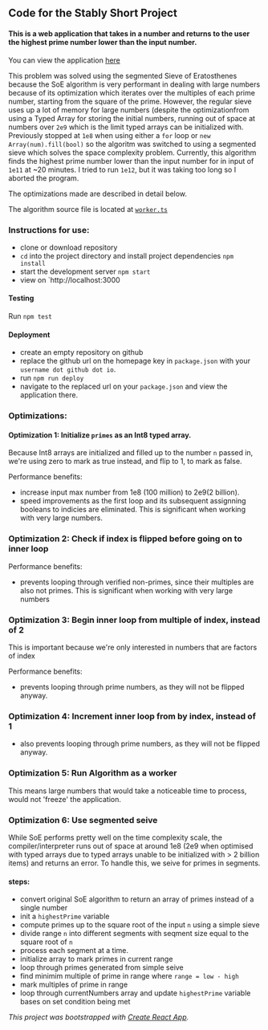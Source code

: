 
## Code for the Stably Short Project
#### This is a web application that takes in a number and returns to the user the highest prime number lower than the input number.

You can view the application [here](https://nnanyielugo.github.io/stably-project/)

This problem was solved using the segmented Sieve of Eratosthenes because the SoE algorithm is very performant in dealing with large numbers because of its optimization which iterates over the multiples of each prime number, starting from the square of the prime. However, the regular sieve uses up a lot of memory for large numbers (despite the optimizationfrom using a Typed Array for storing the initial numbers, running out of space at numbers over `2e9` which is the limit typed arrays can be initialized with. Previously stopped at `1e8` when using either a `for` loop or `new Array(num).fill(bool)` so the algoritm was switched to using a segmented sieve which solves the space complexity problem. Currently, this algorithm finds the highest prime number lower than the input number for in input of `1e11` at ~20 minutes. I tried to run `1e12`, but it was taking too long so I aborted the program.

The optimizations made are described in detail below.

The algorithm source file is located at [`worker.ts`](https://github.com/Nnanyielugo/stably-project/blob/main/src/worker.ts)

### Instructions for use:
- clone or download repository
- `cd` into the project directory and install project dependencies `npm install`
- start the development server `npm start`
- view on `http://localhost:3000

#### Testing
Run `npm test`

#### Deployment
- create an empty repository on github
- replace the github url on the homepage key in `package.json` with your `username dot github dot io`.
- run `npm run deploy`
- navigate to the replaced url on your `package.json` and view the application there.

### Optimizations:
#### Optimization 1: Initialize `primes` as an Int8 typed array.
Because Int8 arrays are initialized and filled up to the number `n` passed in, we're using zero to mark as true instead, and flip to 1, to mark as false.

Performance benefits:
- increase input max number from 1e8 (100 million) to 2e9(2 billion).
- speed improvements as the first loop and its subsequent assignning booleans to indicies are eliminated. This is significant when working with very large numbers.

### Optimization 2: Check if index is flipped before going on to inner loop
Performance benefits:
- prevents looping through verified non-primes, since their multiples are also not primes. This is significant when working with very large numbers

### Optimization 3: Begin inner loop from multiple of index, instead of 2
This is important because we're only interested in numbers that are factors of index

Performance benefits:
- prevents looping through prime numbers, as they will not be flipped anyway.

### Optimization 4: Increment inner loop from by index, instead of 1
- also prevents looping through prime numbers, as they will not be flipped anyway.

### Optimization 5: Run Algorithm as a worker
This means large numbers that would take a noticeable time to process, would not 'freeze' the application.

### Optimization 6: Use segmented seive
While SoE performs pretty well on the time complexity scale, the compiler/interpreter runs out of space at around 1e8 (2e9 when optimised with typed arrays due to typed arrays unable to be initialized with > 2 billion items) and returns an error. To handle this, we seive for primes in segments.

#### steps:
- convert original SoE algorithm to return an array of primes instead of a single number
- init a `highestPrime` variable
- compute primes up to the square root of the input `n` using a simple sieve
- divide range `n` into different segments with seqment size equal to the square root of `n`
- process each segment at a time.
- initialize array to mark primes in current range
- loop through primes generated from simple seive
- find minimim multiple of prime in range where `range = low - high`
- mark multiples of prime in range
- loop through currentNumbers array and update `highestPrime` variable bases on set condition being met

*This project was bootstrapped with [Create React App](https://github.com/facebook/create-react-app).*
